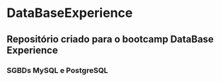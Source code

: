 # DataBaseExperience

## Repositório criado para o bootcamp DataBase Experience

### SGBDs MySQL e PostgreSQL


